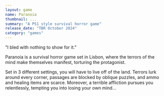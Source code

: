 ```yaml
---
layout: game
name: Paranoia
thumbnail: ...
summary: "A PS1 style survival horror game"
release_date: "TBR October 2024"
category: "games"
---
```

"I bled with nothing to show for it."

Paranoia is a survival horror game set in Lisbon, where the terrors of the mind make themselves manifest, torturing the protagonist.

Set in 3 different settings, you will have to live off of the land. Terrors lurk around every corner, passages are blocked by oblique puzzles, and ammo and healing items are scarce. Moreover, a terrible affliction pursues you relentlessly, tempting you into losing your own mind...
